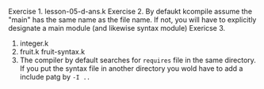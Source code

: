 Exercise 1. lesson-05-d-ans.k
Exercise 2. By defaukt kcompile assume the "main" has the same name as the file name. If not, you will have to explicitly designate a main module (and likewise syntax module)
Exericse 3. 

1. integer.k
2. fruit.k fruit-syntax.k
3. The compiler by default searches for `requires` file in the same directory. If you put the syntax file in another directory you wold have to add a include patg by `-I ..`
